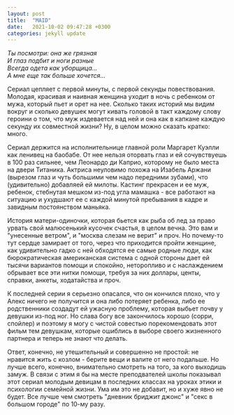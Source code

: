 ```yaml
---
layout: post
title:  "MAID"
date:   2021-10-02 09:47:28 +0300
categories: jekyll update
---
```

*Ты посмотри: она же грязная*<br>
*И глаз подбит и ноги разные*<br>
*Всегда одета как уборщица...*<br>
*А мне еще так больше хочется...*

Сериал цепляет с первой минуты, с первой секунды повествования. Молодая, красивая и наивная женщина уходит в ночь с ребенком от мужа, который пьет и орет на нее. Сколько таких историй мы видим вокруг и сколько девушек могут кивать головой в такт каждому слову героини о том, что муж издевается над ней и она как в капкане каждую секунду их совместной жизни? Ну, в целом можно сказать кратко: много.

Сериал держится на исполнительнице главной роли Маргарет Куэлли как ленивец на баобабе. От нее нельзя оторвать глаз и ей сочувствуешь в 100 раз сильнее, чем Леонардо ди Каприо, которому не было места на двери Титаника. Актриса неуловимо похожа на Изабель Аржани (вырезом глаз и чуть большими чем надо передними зубами), что (удивительно) добавляей ей милоты. Кастинг прекрасен и ее муж, ребенок, стебнутая мешком из-под угла мамашка - все работают на ситуацию и ухудшают ее с каждой минутой пребывания в кадре и завидным постоянством маньяка.

История матери-одиночки, которая бьется как рыба об лед за право урвать свой малюсенький кусочек счастья, в целом вечна. Это вам и "унесенные ветром", и "москва слезам не верит" и проч. Но почему-то тут сердце замирает от того, через что приходится пройти женщине, как удивительно гадко с ней обходятся ее самые родные люди, как бюрократическая американская система с одной стороны дает ей тысячи вариантов помощи и спокойно, неторопливо и с наслаждением обрывает все эти нитки помощи, требуя за них доллары, центы, справки, анкеты, ходатайства и проч.

К последней серии я серьезно опасался, что он кончился плохо, что у Алекс ничего не получится и она либо потеряет ребенка, либо ее родственники создадут ей ужасную проблему, которая выбьет почву у девушки из-под ног. Но слава богу все закончилось хорошо (сорри, спойлер) и поэтому я могу с чистой совестью порекомендовать этот фильм тем девушкам, которые ошиблись в выборе своего жизненного партнера и теперь не знают что делать.

Ответ, конечно, не утешительный и совершенно не простой: не нравится жить с козлом - берите вещи и валите от него подальше. Но лучше всего, конечно, внимательно смотреть на того, за кого выходишь замуж. В связи с этим я бы на месте преподвателей школы показывал этот сериал молодым девицам в последних классах на уроках этики и психологии семейной жизни. Ума им это не добавит, но и хуже явно не будет. Все лучше чем смотреть "дневник бриджит джонс" и "секс в большом городе" по 10-му разу.